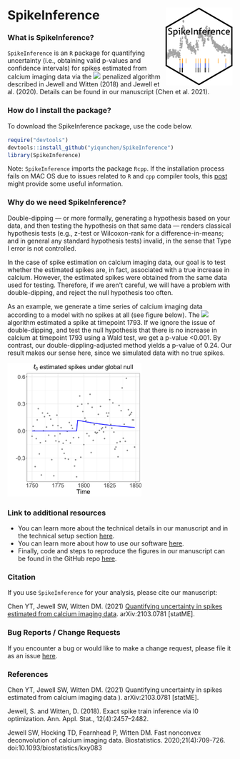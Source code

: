 # SpikeInference <img src="spike_inference_hex.png" align="right" width="150px"/>

### What is SpikeInference?

`SpikeInference` is an `R` package for quantifying uncertainty (i.e., obtaining valid p-values and confidence intervals) for spikes estimated from calcium imaging data via the <img src="https://render.githubusercontent.com/render/math?math=\ell_0"> penalized algorithm described in Jewell and Witten (2018) and Jewell et al. (2020). Details can be found in our manuscript (Chen et al. 2021).

### How do I install the package?

To download the SpikeInference package, use the code below.
``` r
require("devtools")
devtools::install_github("yiqunchen/SpikeInference")
library(SpikeInference)
```
Note: `SpikeInference` imports the package `Rcpp`. If the installation process fails on MAC OS due to issues related to `R` and `cpp` compiler tools, this [post](https://thecoatlessprofessor.com/programming/cpp/r-compiler-tools-for-rcpp-on-macos/) might provide some useful information.

### Why do we need SpikeInference?
Double-dipping &mdash; or more formally, generating a hypothesis based on your data, and then testing the hypothesis on that same data &mdash; renders classical hypothesis tests (e.g., z-test or Wilcoxon-rank for a difference-in-means; and in general any standard hypothesis tests) invalid, in the sense that Type I error is not controlled.

In the case of spike estimation on calcium imaging data, our goal is to test whether the estimated spikes are, in fact, associated with a true increase in calcium. However, the estimated spikes were obtained from the same data used for testing. Therefore, if we aren't careful, we will have a problem with double-dipping, and reject the null hypothesis too often.

As an example, we generate a time series of calcium imaging data according to a model with no spikes at all (see figure below). The <img src="https://render.githubusercontent.com/render/math?math=\ell_0"> algorithm estimated a spike at timepoint 1793. If we ignore the issue of double-dipping, and test the null hypothesis that there is no increase in calcium at timepoint 1793 using a Wald test, we get a  p-value <0.001. By contrast, our double-dippling-adjusted method yields a p-value of 0.24. Our result makes our sense here, since we simulated data with no true spikes.

<img src="man/figures/demo_fig_pkg.png" alt="Illustrative example" width="300" class="center">

### Link to additional resources
* You can learn more about the technical details in our manuscript and in the technical setup section [here](https://yiqunchen.github.io/SpikeInference/articles/technical_details.html). 
* You can learn more about how to use our software [here](https://yiqunchen.github.io/SpikeInference/articles/Tutorials.html).
* Finally, code and steps to reproduce the figures in our manuscript can be found in the GitHub repo [here](https://github.com/yiqunchen/SpikeInference-experiments). 

### Citation

If you use `SpikeInference` for your analysis, please cite our manuscript:

Chen YT, Jewell SW, Witten DM. (2021) [Quantifying uncertainty in spikes estimated from calcium imaging data](https://arxiv.org/abs/2103.07818v1
). arXiv:2103.0781 [statME].

### Bug Reports / Change Requests

If you encounter a bug or would like to make a change request, please file it as an issue [here](https://github.com/yiqunchen/SpikeInference/issues).

### References
Chen YT, Jewell SW, Witten DM. (2021) Quantifying uncertainty in spikes estimated from calcium imaging data
). arXiv:2103.0781 [statME].

Jewell, S. and Witten, D. (2018). Exact spike train inference via l0 optimization. Ann. Appl. Stat., 12(4):2457–2482.

Jewell SW, Hocking TD, Fearnhead P, Witten DM. Fast nonconvex deconvolution of calcium imaging data. Biostatistics. 2020;21(4):709-726. doi:10.1093/biostatistics/kxy083

